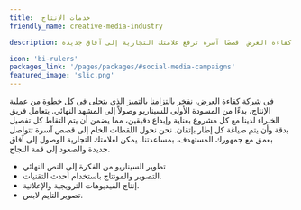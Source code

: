 ```yaml
---
title:  خدمات الإنتاج
friendly_name: creative-media-industry

description: تصنع إدارة كفاءه العرض  قصصًا آسرة ترفع علامتك التجارية إلى آفاق جديدة.

icon: 'bi-rulers'
packages_link: '/pages/packages/#social-media-campaigns'
featured_image: 'slic.png'
---
```

في شركة كفاءة العرض، نفخر بالتزامنا بالتميز الذي يتجلى في كل خطوة من عملية الإنتاج، بدءًا من المسودة الأولى للسيناريو وصولاً إلى المشهد النهائي. يتعامل فريق الخبراء لدينا مع كل مشروع بعناية وإبداع دقيقين، مما يضمن أن يتم التقاط كل تفصيل بدقة وأن يتم صياغة كل إطار بإتقان. نحن نحول اللقطات الخام إلى قصص آسرة تتواصل بعمق مع جمهورك المستهدف. بمساعدتنا، يمكن لعلامتك التجارية الوصول إلى آفاق جديدة والصعود إلى قمة النجاح.

- تطوير السيناريو من الفكرة إلى النص النهائي 
- التصوير والمونتاج باستخدام أحدث التقنيات.
- إنتاج الفيديوهات الترويجية والإعلانية.
- تصوير التايم لابس.

<br>


